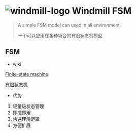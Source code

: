 # ![windmill-logo](https://p1.music.126.net/xnR3_0oBeRNIGGQ5yKL3gQ==/109951163786321766.png)  Windmill FSM

> A simple FSM model can used in all environment.
>
> 一个可以应用在各种场合的有限状态机模型

## FSM

* wiki

[Finite-state machine](https://en.wikipedia.org/wiki/Finite-state_machine)

[有限状态机](https://zh.wikipedia.org/wiki/有限状态机)

* 优势

1. 轻量级状态管理
2. 即插即用
3. 快速理清逻辑
4. 方便扩展


